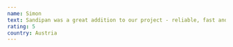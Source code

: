 ```yaml
---
name: Simon
text: Sandipan was a great addition to our project - reliable, fast and easy to work with. He delivered clean code, communicated clearly and helped us hit key milestones without issue.
rating: 5
country: Austria
---
```

